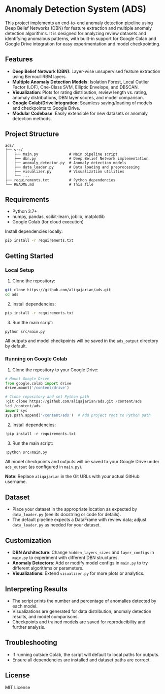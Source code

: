 # Anomaly Detection System (ADS)

This project implements an end-to-end anomaly detection pipeline using Deep Belief Networks (DBN) for feature extraction and multiple anomaly detection algorithms. It is designed for analyzing review datasets and identifying anomalous patterns, with built-in support for Google Colab and Google Drive integration for easy experimentation and model checkpointing.

## Features
- **Deep Belief Network (DBN)**: Layer-wise unsupervised feature extraction using BernoulliRBM layers.
- **Multiple Anomaly Detection Models**: Isolation Forest, Local Outlier Factor (LOF), One-Class SVM, Elliptic Envelope, and DBSCAN.
- **Visualization**: Plots for rating distribution, review length vs. rating, anomaly distributions, DBN layer scores, and model comparison.
- **Google Colab/Drive Integration**: Seamless saving/loading of models and checkpoints to Google Drive.
- **Modular Codebase**: Easily extensible for new datasets or anomaly detection methods.

## Project Structure
```
ads/
├── src/
│   ├── main.py              # Main pipeline script
│   ├── dbn.py               # Deep Belief Network implementation
│   ├── anomaly_detector.py  # Anomaly detection models
│   ├── data_loader.py       # Data loading and preprocessing
│   ├── visualizer.py        # Visualization utilities
│   └── ...
├── requirements.txt         # Python dependencies
└── README.md                # This file
```

## Requirements
- Python 3.7+
- numpy, pandas, scikit-learn, joblib, matplotlib
- Google Colab (for cloud execution)

Install dependencies locally:
```bash
pip install -r requirements.txt
```

## Getting Started

### Local Setup

1. Clone the repository:
```bash
git clone https://github.com/aliqajarian/ads.git
cd ads
```

2. Install dependencies:
```bash
pip install -r requirements.txt
```

3. Run the main script:
```bash
python src/main.py
```

All outputs and model checkpoints will be saved in the `ads_output` directory by default.

### Running on Google Colab

1. Clone the repository to your Google Drive:
```python
# Mount Google Drive
from google.colab import drive
drive.mount('/content/drive')

# Clone repository and set Python path
!git clone https://github.com/aliqajarian/ads.git /content/ads
%cd /content/ads
import sys
sys.path.append('/content/ads')  # Add project root to Python path
```

2. Install dependencies:
```python
!pip install -r requirements.txt
```

3. Run the main script:
```python
!python src/main.py
```

All model checkpoints and outputs will be saved to your Google Drive under `ads_output` (as configured in `main.py`).

**Note**: Replace `aliqajarian` in the Git URLs with your actual GitHub username.

## Dataset
- Place your dataset in the appropriate location as expected by `data_loader.py` (see its docstring or code for details).
- The default pipeline expects a DataFrame with review data; adjust `data_loader.py` as needed for your dataset.

## Customization
- **DBN Architecture**: Change `hidden_layers_sizes` and `layer_configs` in `main.py` to experiment with different DBN structures.
- **Anomaly Detectors**: Add or modify model configs in `main.py` to try different algorithms or parameters.
- **Visualizations**: Extend `visualizer.py` for more plots or analytics.

## Interpreting Results
- The script prints the number and percentage of anomalies detected by each model.
- Visualizations are generated for data distribution, anomaly detection results, and model comparisons.
- Checkpoints and trained models are saved for reproducibility and further analysis.

## Troubleshooting
- If running outside Colab, the script will default to local paths for outputs.
- Ensure all dependencies are installed and dataset paths are correct.

## License
MIT License